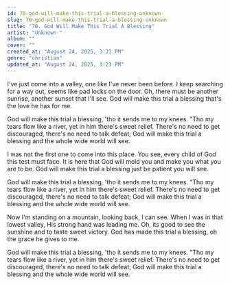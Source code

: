 ```yaml
---
id: 70-god-will-make-this-trial-a-blessing-unknown
slug: 70-god-will-make-this-trial-a-blessing-unknown
title: "70. God Will Make This Trial A Blessing"
artist: "Unknown "
album: ""
cover: ""
created_at: "August 24, 2025, 3:23 PM"
genre: "christian"
updated_at: "August 24, 2025, 3:23 PM"
---
```


I've just come into a valley, one like I've  never been before. I keep searching for a way out, seems like pad locks on the door. Oh, there must be another sunrise, another sunset that I'll see. God will make this trial a blessing that's the love he has for me. 

God will make this trial a blessing, 'tho it sends me to my knees. "Tho my tears flow like a river, yet in him there's sweet relief. There's no need to get discouraged, there's no need to talk defeat; God will make this trial a blessing and the whole wide world will see. 

I was not the first one to come into this place. You see, every child of God this test must face. It is here that God will mold you and make you what you are to be. God will make this trial a blessing  just be patient you will see. 

God will make this trial a blessing, 'tho it sends me to my knees. "Tho my tears flow like a river, yet in him there's sweet relief. There's no need to get discouraged, there's no need to talk defeat; God will make this trial a blessing and the whole wide world will see. 

Now I'm standing on a mountain, looking back, I can see. When I was in that lowest valley, His strong hand was leading me. Oh, its good to see the sunshine and to taste sweet victory. God has made this trial a blessing, oh the grace he gives to me. 

God will make this trial a blessing, 'tho it sends me to my knees. "Tho my tears flow like a river, yet in him there's sweet relief. There's no need to get discouraged, there's no need to talk defeat; God will make this trial a blessing and the whole wide world will see. 
 